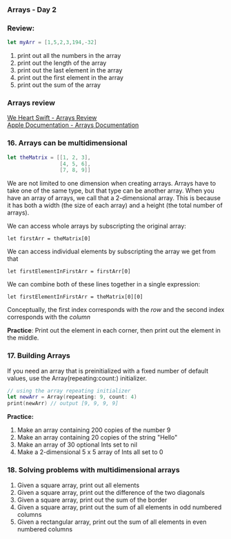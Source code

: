 ### Arrays - Day 2

### Review:


```swift
let myArr = [1,5,2,3,194,-32]
```

1. print out all the numbers in the array
2. print out the length of the array
3. print out the last element in the array
4. print out the first element in the array
5. print out the sum of the array


### Arrays review

[We Heart Swift - Arrays Review](https://www.weheartswift.com/arrays/)  
[Apple Documentation - Arrays Documentation](https://developer.apple.com/documentation/swift/array)


### 16. Arrays can be multidimensional

```swift
let theMatrix = [[1, 2, 3],
                 [4, 5, 6],
                 [7, 8, 9]]

```

We are not limited to one dimension when creating arrays.  Arrays have to take one of the same type, but that type can be another array.  When you have an array of arrays, we call that a 2-dimensional array.  This is because it has both a width (the size of each array) and a height (the total number of arrays).

We can access whole arrays by subscripting the original array:

```
let firstArr = theMatrix[0]
```

We can access individual elements by subscripting the array we get from that

```
let firstElementInFirstArr = firstArr[0]
```


We can combine both of these lines together in a single expression:

```
let firstElementInFirstArr = theMatrix[0][0]
```

Conceptually, the first index corresponds with the *row* and the second index corresponds with the *column*


**Practice**:  Print out the element in each corner, then print out the element in the middle.

### 17. Building Arrays

If you need an array that is preinitialized with a fixed number of default values, use the Array(repeating:count:) initializer.

```swift
// using the array repeating initializer
let newArr = Array(repeating: 9, count: 4)
print(newArr) // output [9, 9, 9, 9]
```

**Practice:** 

1. Make an array containing 200 copies of the number 9
2. Make an array containing 20 copies of the string "Hello"
3. Make an array of 30 optional Ints set to nil
4. Make a 2-dimensional 5 x 5 array of Ints all set to 0


### 18. Solving problems with multidimensional arrays

1. Given a square array, print out all elements
2. Given a square array, print out the difference of the two diagonals
3. Given a square array, print out the sum of the border
4. Given a square array, print out the sum of all elements in odd numbered columns
5. Given a rectangular array, print out the sum of all elements in even numbered columns
